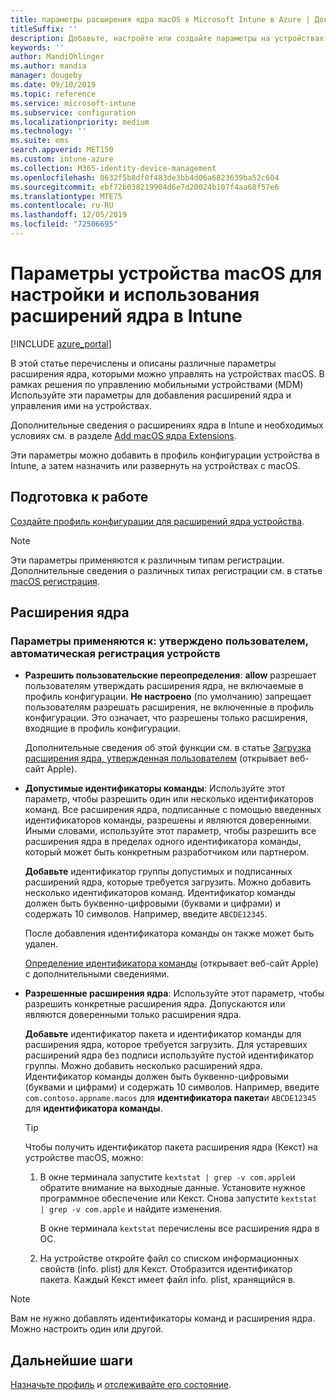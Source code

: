 ```yaml
---
title: параметры расширения ядра macOS в Microsoft Intune в Azure | Документация Майкрософт
titleSuffix: ''
description: Добавьте, настройте или создайте параметры на устройствах macOS для использования расширений ядра. Кроме того, разрешите пользователям переопределять утвержденные расширения, разрешить все расширения из идентификатора команды или разрешить определенные расширения или приложения в Microsoft Intune.
keywords: ''
author: MandiOhlinger
ms.author: mandia
manager: dougeby
ms.date: 09/10/2019
ms.topic: reference
ms.service: microsoft-intune
ms.subservice: configuration
ms.localizationpriority: medium
ms.technology: ''
ms.suite: ems
search.appverid: MET150
ms.custom: intune-azure
ms.collection: M365-identity-device-management
ms.openlocfilehash: 8632f5b8df0f483de3bb4d06a6823639ba52c604
ms.sourcegitcommit: ebf72b038219904d6e7d20024b107f4aa68f57e6
ms.translationtype: MTE75
ms.contentlocale: ru-RU
ms.lasthandoff: 12/05/2019
ms.locfileid: "72506695"
---
```

# <a name="macos-device-settings-to-configure-and-use-kernel-extensions-in-intune"></a>Параметры устройства macOS для настройки и использования расширений ядра в Intune

[!INCLUDE [azure_portal](../includes/azure_portal.md)]

В этой статье перечислены и описаны различные параметры расширения ядра, которыми можно управлять на устройствах macOS. В рамках решения по управлению мобильными устройствами (MDM) Используйте эти параметры для добавления расширений ядра и управления ими на устройствах.

Дополнительные сведения о расширениях ядра в Intune и необходимых условиях см. в разделе [Add macOS ядра Extensions](../kernel-extensions-overview-macos.md).

Эти параметры можно добавить в профиль конфигурации устройства в Intune, а затем назначить или развернуть на устройствах c macOS.

## <a name="before-you-begin"></a>Подготовка к работе

[Создайте профиль конфигурации для расширений ядра устройства](../kernel-extensions-overview-macos.md).

> [!NOTE]
> Эти параметры применяются к различным типам регистрации. Дополнительные сведения о различных типах регистрации см. в статье [macOS регистрация](../macos-enroll.md).

## <a name="kernel-extensions"></a>Расширения ядра

### <a name="settings-apply-to-user-approved-automated-device-enrollment"></a>Параметры применяются к: утверждено пользователем, автоматическая регистрация устройств

- **Разрешить пользовательские переопределения**: **allow** разрешает пользователям утверждать расширения ядра, не включаемые в профиль конфигурации. **Не настроено** (по умолчанию) запрещает пользователям разрешать расширения, не включенные в профиль конфигурации. Это означает, что разрешены только расширения, входящие в профиль конфигурации.

  Дополнительные сведения об этой функции см. в статье [Загрузка расширения ядра, утвержденная пользователем](https://developer.apple.com/library/archive/technotes/tn2459/_index.html) (открывает веб-сайт Apple).

- **Допустимые идентификаторы команды**: Используйте этот параметр, чтобы разрешить один или несколько идентификаторов команд. Все расширения ядра, подписанные с помощью введенных идентификаторов команды, разрешены и являются доверенными. Иными словами, используйте этот параметр, чтобы разрешить все расширения ядра в пределах одного идентификатора команды, который может быть конкретным разработчиком или партнером.

  **Добавьте** идентификатор группы допустимых и подписанных расширений ядра, которые требуется загрузить. Можно добавить несколько идентификаторов команд. Идентификатор команды должен быть буквенно-цифровыми (буквами и цифрами) и содержать 10 символов. Например, введите `ABCDE12345`.

  После добавления идентификатора команды он также может быть удален.

  [Определение идентификатора команды](https://help.apple.com/developer-account/#/dev55c3c710c) (открывает веб-сайт Apple) с дополнительными сведениями.

- **Разрешенные расширения ядра**: Используйте этот параметр, чтобы разрешить конкретные расширения ядра. Допускаются или являются доверенными только расширения ядра. 

  **Добавьте** идентификатор пакета и идентификатор команды для расширения ядра, которое требуется загрузить. Для устаревших расширений ядра без подписи используйте пустой идентификатор группы. Можно добавить несколько расширений ядра. Идентификатор команды должен быть буквенно-цифровыми (буквами и цифрами) и содержать 10 символов. Например, введите `com.contoso.appname.macos` для **идентификатора пакета**и `ABCDE12345` для **идентификатора команды**.

  > [!TIP]
  > Чтобы получить идентификатор пакета расширения ядра (Кекст) на устройстве macOS, можно:
  >
  > 1. В окне терминала запустите `kextstat | grep -v com.apple`и обратите внимание на выходные данные. Установите нужное программное обеспечение или Кекст. Снова запустите `kextstat | grep -v com.apple` и найдите изменения.
  >
  >    В окне терминала `kextstat` перечислены все расширения ядра в ОС. 
  >
  > 2. На устройстве откройте файл со списком информационных свойств (info. plist) для Кекст. Отобразится идентификатор пакета. Каждый Кекст имеет файл info. plist, хранящийся в. 

> [!NOTE]
> Вам не нужно добавлять идентификаторы команд и расширения ядра. Можно настроить один или другой.

## <a name="next-steps"></a>Дальнейшие шаги

[Назначьте профиль](../device-profile-assign.md) и [отслеживайте его состояние](../device-profile-monitor.md).
